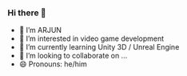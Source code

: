 ### Hi there 👋


- 🔭 I’m ARJUN
- 🌱 I’m interested in video game development
- 🤔 I’m currently learning Unity 3D / Unreal Engine
- 👯 I’m looking to collaborate on ...
- 😄 Pronouns: he/him
